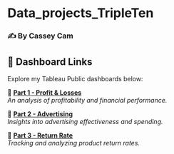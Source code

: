 # Data_projects_TripleTen
### ✍️ By Cassey Cam  

## 🚀 Dashboard Links  
Explore my Tableau Public dashboards below:  

🔹 **[Part 1 - Profit & Losses](https://public.tableau.com/views/Superstore_Jesse_Cam/Part1ProfitsLosses?:language=en-US&:sid=&:redirect=auth&:display_count=n&:origin=viz_share_link)**  
*An analysis of profitability and financial performance.*  

🔹 **[Part 2 - Advertising](https://public.tableau.com/shared/BFZ6YQMPP?:display_count=n&:origin=viz_share_link)**  
*Insights into advertising effectiveness and spending.*  

🔹 **[Part 3 - Return Rate](https://public.tableau.com/views/SuperstoreReturnRate/Part3ReturnedItems?:language=en-US&:sid=&:redirect=auth&:display_count=n&:origin=viz_share_link)**  
*Tracking and analyzing product return rates.*  
